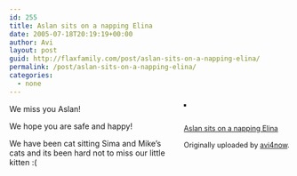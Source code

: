 ```yaml
---
id: 255
title: Aslan sits on a napping Elina
date: 2005-07-18T20:19:19+00:00
author: Avi
layout: post
guid: http://flaxfamily.com/post/aslan-sits-on-a-napping-elina/
permalink: /post/aslan-sits-on-a-napping-elina/
categories:
  - none
---
```

<div style="float: right; margin-left: 10px; margin-bottom: 10px;">
  <a href="http://www.flickr.com/photos/avi4now/26018151/" title="photo sharing"><img src="http://photos21.flickr.com/26018151_1e6463fd2f_m.jpg" alt="" style="border: solid 2px #000000;" /></a><br /> <br /> <span style="font-size: 0.9em; margin-top: 0px;"><br /> <a href="http://www.flickr.com/photos/avi4now/26018151/">Aslan sits on a napping Elina</a><br /> <br /> Originally uploaded by <a href="http://www.flickr.com/people/avi4now/">avi4now</a>.<br /> </span>
</div>

We miss you Aslan!
  
We hope you are safe and happy!
  
We have been cat sitting Sima and Mike&#8217;s cats and its been hard not to miss our little kitten :(
  
<br clear="all" />